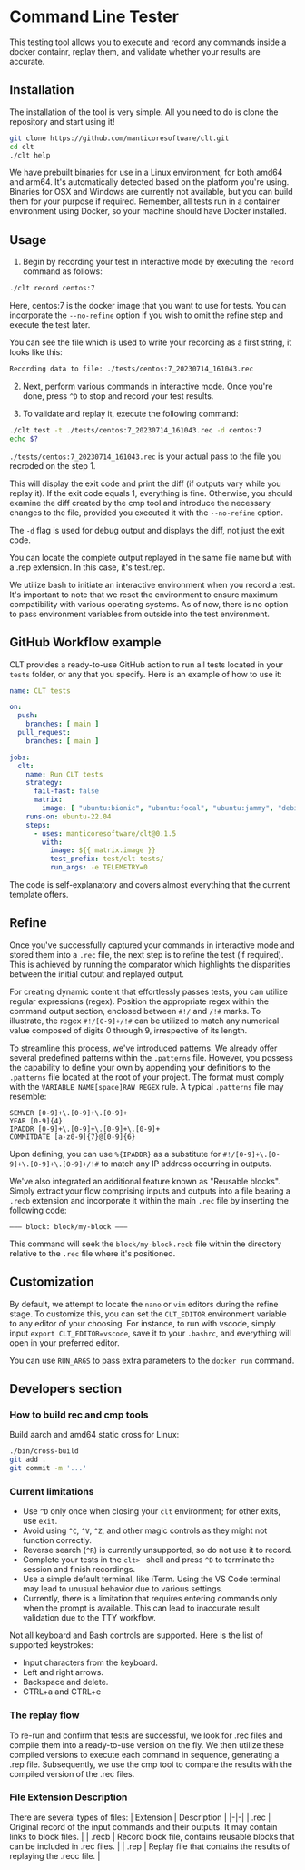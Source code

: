 # Command Line Tester

This testing tool allows you to execute and record any commands inside a docker containr, replay them, and validate whether your results are accurate.

## Installation

The installation of the tool is very simple. All you need to do is clone the repository and start using it!

```bash
git clone https://github.com/manticoresoftware/clt.git
cd clt
./clt help
```

We have prebuilt binaries for use in a Linux environment, for both amd64 and arm64. It's automatically detected based on the platform you're using. Binaries for OSX and Windows are currently not available, but you can build them for your purpose if required. Remember, all tests run in a container environment using Docker, so your machine should have Docker installed.

## Usage

1. Begin by recording your test in interactive mode by executing the `record` command as follows:

  ```bash
  ./clt record centos:7
  ```

  Here, centos:7 is the docker image that you want to use for tests. You can incorporate the `--no-refine` option if you wish to omit the refine step and execute the test later.

  You can see the file which is used to write your recording as a first string, it looks like this:

  ```bash
  Recording data to file: ./tests/centos:7_20230714_161043.rec
  ```

2. Next, perform various commands in interactive mode. Once you're done, press `^D` to stop and record your test results.

3. To validate and replay it, execute the following command:

  ```bash
  ./clt test -t ./tests/centos:7_20230714_161043.rec -d centos:7
  echo $?
  ```

  `./tests/centos:7_20230714_161043.rec` is your actual pass to the file you recroded on the step 1.

  This will display the exit code and print the diff (if outputs vary while you replay it). If the exit code equals 1, everything is fine. Otherwise, you should examine the diff created by the cmp tool and introduce the necessary changes to the file, provided you executed it with the `--no-refine` option.

  The `-d` flag is used for debug output and displays the diff, not just the exit code.

  You can locate the complete output replayed in the same file name but with a .rep extension. In this case, it's test.rep.

We utilize bash to initiate an interactive environment when you record a test. It's important to note that we reset the environment to ensure maximum compatibility with various operating systems. As of now, there is no option to pass environment variables from outside into the test environment.

## GitHub Workflow example

CLT provides a ready-to-use GitHub action to run all tests located in your `tests` folder, or any that you specify. Here is an example of how to use it:

```yaml
name: CLT tests

on:
  push:
    branches: [ main ]
  pull_request:
    branches: [ main ]

jobs:
  clt:
    name: Run CLT tests
    strategy:
      fail-fast: false
      matrix:
        image: [ "ubuntu:bionic", "ubuntu:focal", "ubuntu:jammy", "debian:buster", "debian:bullseye", "debian:bookworm" ]
    runs-on: ubuntu-22.04
    steps:
      - uses: manticoresoftware/clt@0.1.5
        with:
          image: ${{ matrix.image }}
          test_prefix: test/clt-tests/
          run_args: -e TELEMETRY=0
```

The code is self-explanatory and covers almost everything that the current template offers.

## Refine

Once you've successfully captured your commands in interactive mode and stored them into a `.rec` file, the next step is to refine the test (if required). This is achieved by running the comparator which highlights the disparities between the initial output and replayed output.

For creating dynamic content that effortlessly passes tests, you can utilize regular expressions (regex). Position the appropriate regex within the command output section, enclosed between `#!/` and `/!#` marks. To illustrate, the regex `#!/[0-9]+/!#` can be utilized to match any numerical value composed of digits 0 through 9, irrespective of its length.

To streamline this process, we've introduced patterns. We already offer several predefined patterns within the `.patterns` file. However, you possess the capability to define your own by appending your definitions to the `.patterns` file located at the root of your project. The format must comply with the `VARIABLE NAME[space]RAW REGEX` rule. A typical `.patterns` file may resemble:

```text
SEMVER [0-9]+\.[0-9]+\.[0-9]+
YEAR [0-9]{4}
IPADDR [0-9]+\.[0-9]+\.[0-9]+\.[0-9]+
COMMITDATE [a-z0-9]{7}@[0-9]{6}
```

Upon defining, you can use `%{IPADDR}` as a substitute for `#!/[0-9]+\.[0-9]+\.[0-9]+\.[0-9]+/!#` to match any IP address occurring in outputs.

We've also integrated an additional feature known as "Reusable blocks". Simply extract your flow comprising inputs and outputs into a file bearing a `.recb` extension and incorporate it within the main `.rec` file by inserting the following code:

```text
––– block: block/my-block –––
```

This command will seek the `block/my-block.recb` file within the directory relative to the `.rec` file where it's positioned.

## Customization

By default, we attempt to locate the `nano` or `vim` editors during the refine stage. To customize this, you can set the `CLT_EDITOR` environment variable to any editor of your choosing. For instance, to run with vscode, simply input `export CLT_EDITOR=vscode`, save it to your `.bashrc`, and everything will open in your preferred editor.

You can use `RUN_ARGS` to pass extra parameters to the `docker run` command.

## Developers section

### How to build rec and cmp tools

Build aarch and amd64 static cross for Linux:

```bash
./bin/cross-build
git add .
git commit -m '...'
```

### Current limitations

- Use `^D` only once when closing your `clt` environment; for other exits, use `exit`.
- Avoid using `^C`, `^V`, `^Z`, and other magic controls as they might not function correctly.
- Reverse search (`^R`) is currently unsupported, so do not use it to record.
- Complete your tests in the `clt> ` shell and press `^D` to terminate the session and finish recordings.
- Use a simple default terminal, like iTerm. Using the VS Code terminal may lead to unusual behavior due to various settings.
- Currently, there is a limitation that requires entering commands only when the prompt is available. This can lead to inaccurate result validation due to the TTY workflow.

Not all keyboard and Bash controls are supported. Here is the list of supported keystrokes:

- Input characters from the keyboard.
- Left and right arrows.
- Backspace and delete.
- CTRL+a and CTRL+e

### The replay flow

To re-run and confirm that tests are successful, we look for .rec files and compile them into a ready-to-use version on the fly. We then utilize these compiled versions to execute each command in sequence, generating a .rep file. Subsequently, we use the cmp tool to compare the results with the compiled version of the .rec files.

### File Extension Description

There are several types of files:
| Extension | Description |
|-|-|
| .rec | Original record of the input commands and their outputs. It may contain links to block files. |
| .recb | Record block file, contains reusable blocks that can be included in .rec files. |
| .rep | Replay file that contains the results of replaying the .recc file. |
